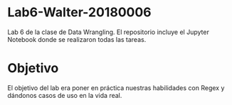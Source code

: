 # Lab6-Walter-20180006
Lab 6 de la clase de Data Wrangling. El repositorio incluye el Jupyter Notebook donde se realizaron todas las tareas.

# Objetivo
El objetivo del lab era poner en práctica nuestras habilidades con Regex y dándonos casos de uso en la vida real.
